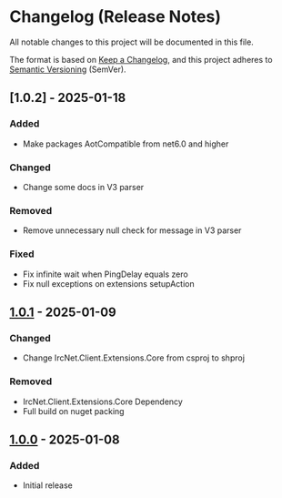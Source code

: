 # Changelog (Release Notes)

All notable changes to this project will be documented in this file.

The format is based on [Keep a Changelog](https://keepachangelog.com/en/1.1.0/),
and this project adheres to [Semantic Versioning](https://semver.org/spec/v2.0.0.html) (SemVer).

## [1.0.2] - 2025-01-18

### Added

- Make packages AotCompatible from net6.0 and higher

### Changed

- Change some docs in V3 parser

### Removed

- Remove unnecessary null check for message in V3 parser

### Fixed

- Fix infinite wait when PingDelay equals zero
- Fix null exceptions on extensions setupAction

## [1.0.1] - 2025-01-09

### Changed

- Change IrcNet.Client.Extensions.Core from csproj to shproj

### Removed

- IrcNet.Client.Extensions.Core Dependency
- Full build on nuget packing

## [1.0.0] - 2025-01-08

### Added

- Initial release

[1.0.1]: https://github.com/NowaLone/IrcNet/releases/tag/v1.0.1
[1.0.0]: https://github.com/NowaLone/IrcNet/releases/tag/v1.0.0
